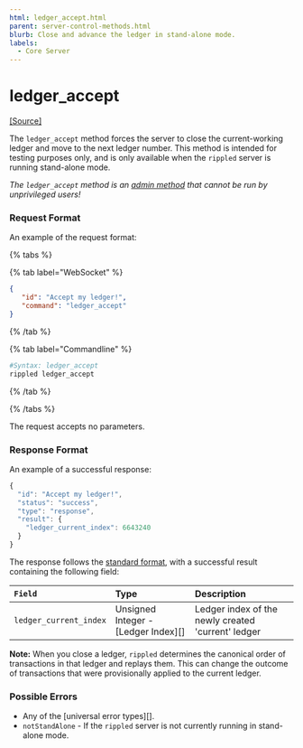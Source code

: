 ```yaml
---
html: ledger_accept.html
parent: server-control-methods.html
blurb: Close and advance the ledger in stand-alone mode.
labels:
  - Core Server
---
```

# ledger_accept
[[Source]](https://github.com/XRPLF/rippled/blob/a61ffab3f9010d8accfaa98aa3cacc7d38e74121/src/ripple/rpc/handlers/LedgerAccept.cpp "Source")

The `ledger_accept` method forces the server to close the current-working ledger and move to the next ledger number. This method is intended for testing purposes only, and is only available when the `rippled` server is running stand-alone mode.

*The `ledger_accept` method is an [admin method](../index.md) that cannot be run by unprivileged users!*

### Request Format

An example of the request format:

{% tabs %}

{% tab label="WebSocket" %}
```json
{
   "id": "Accept my ledger!",
   "command": "ledger_accept"
}
```
{% /tab %}

{% tab label="Commandline" %}
```sh
#Syntax: ledger_accept
rippled ledger_accept
```
{% /tab %}

{% /tabs %}

The request accepts no parameters.

### Response Format

An example of a successful response:
```js
{
  "id": "Accept my ledger!",
  "status": "success",
  "type": "response",
  "result": {
    "ledger_current_index": 6643240
  }
}
```

The response follows the [standard format](../../api-conventions/response-formatting.md), with a successful result containing the following field:

| `Field`                | Type             | Description                      |
|:-----------------------|:-----------------|:---------------------------------|
| `ledger_current_index` | Unsigned Integer - [Ledger Index][] | Ledger index of the newly created 'current' ledger |

**Note:** When you close a ledger, `rippled` determines the canonical order of transactions in that ledger and replays them. This can change the outcome of transactions that were provisionally applied to the current ledger.

### Possible Errors

* Any of the [universal error types][].
* `notStandAlone` - If the `rippled` server is not currently running in stand-alone mode.
